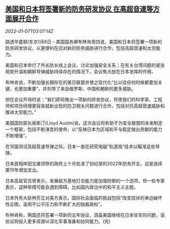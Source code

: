 <!--1641526262000-->
[美国和日本将签署新的防务研发协议 在高超音速等方面展开合作](https://cn.reuters.com/article/us-japan-defence-deal-space-0107-idCNKBS2JH078)
------

<div><i>2022-01-07T03:07:14Z</i></div><p>路透华盛顿/东京1月6日 - 美国国务卿布林肯周四说，美国和日本将签署一项新的防务研发协议，以更便利在应对新的防务威胁进行合作，包括高超音速和太空能力。</p><p>美国和日本举行了外长防长线上会议，讨论加强安全关系；在有关台湾问题的紧张局势升温和朝鲜导弹威胁持续存在的情况下，会议焦点放在日本发挥的作用。</p><p>布林肯说，不断加强长期存在的美日联盟并使之现代化“比以往任何时候都更加关键，也更加重要”，并列举了来自俄罗斯、中国和朝鲜的更多威胁。</p><p>他在会议开场时说：“我们即将推出一项新的研发协议，将使我们的科学家、工程师和项目经理更容易就新出现的防卫相关问题进行合作，包括对抗高超音速威胁和推进太空能力。”</p><p>美国国防部长奥斯汀(Lloyd Austin)说，这次会议将有助于为安全联盟的未来制定一个框架，包括不断演变的使命，以“反映日本为区域和平与稳定做出贡献的能力不断增强”。</p><p>在邻国测试高超音速导弹之际，日本一直在研究电磁“轨道炮”技术以瞄准这些导弹。</p><p>日本首相岸田文雄领导的政府上个月批准了创纪录的2022年防务开支，这是连续第10年增加支出。</p><p>日本高层官员曾表示，发展敌方基地打击能力是加强防御的一个选项，但一些专家表示，这种举措可能会遇到障碍，比如国内政治中的和平主义主题。</p><p>日本外务大臣林芳正对美方表示，国际社会面临的挑战包括“改变现状的单边破坏性企图，滥用不公平压力和不断扩大的独裁政权”。</p><p>布林肯称，两国还将签署一项新的五年协议，涵盖美国继续在日本驻军的问题，该协议将投入更多资源以深化军事准备和协同能力。(完)</p>
